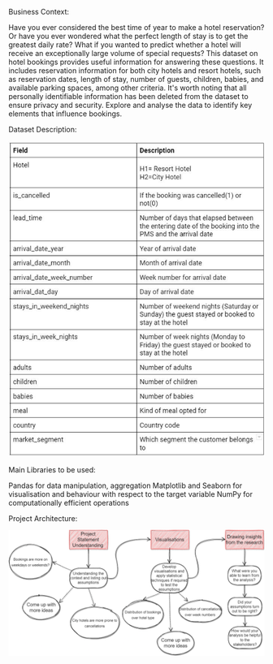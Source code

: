 Business Context:

Have you ever considered the best time of year to make a hotel reservation? Or have you ever wondered what the perfect length of stay is to get the greatest daily rate? What if you wanted to predict whether a hotel will receive an exceptionally large volume of special requests? This dataset on hotel bookings provides useful information for answering these questions. It includes reservation information for both city hotels and resort hotels, such as reservation dates, length of stay, number of guests, children, babies, and available parking spaces, among other criteria. It's worth noting that all personally identifiable information has been deleted from the dataset to ensure privacy and security.
Explore and analyse the data to identify key elements that influence bookings.

Dataset Description:

![alt text](image.png)

Main Libraries to be used:

Pandas for data manipulation, aggregation
Matplotlib and Seaborn for visualisation and behaviour with respect to the target variable
NumPy for computationally efficient operations

Project Architecture:

![alt text](image-1.png)

